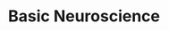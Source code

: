---
layout: default
title: 1. Basic Neuroscience
long_title: 1. Basic Neuroscience
categories: what-is-eeg
parent: What Is EEG?
nav_order: 1
---